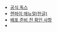 - [공식 독스](https://www.renpy.org/doc/html/screens.html#screen-variants)
- [렌파이 매뉴얼(한글)](http://baekansi.dothome.co.kr/doc/html/)
- [배포 준비 전 확인 사항](https://seohyunc.tistory.com/11)
- 